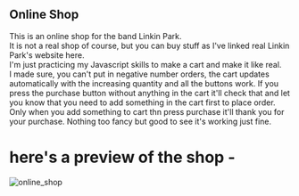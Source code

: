 ## Online Shop

This is an online shop for the band Linkin Park. <br>
It is not a real shop of course, but you can buy stuff as I've linked real Linkin Park's website here. <br>
I'm just practicing my Javascript skills to make a cart and make it like real. <br>
I made sure, you can't put in negative number orders, the cart updates automatically with the increasing quantity and all the buttons work.
If you press the purchase button without anything in the cart it'll check that and let you know that you need to add something in the cart first to place order.
Only when you add something to cart thn press purchase it'll thank you for your purchase.
Nothing too fancy but good to see it's working just fine.

# here's a preview of the shop - 
![online_shop](https://user-images.githubusercontent.com/86738490/154107516-c55c8f9e-e29f-4029-b4a5-76ce2a0f42d2.png)
